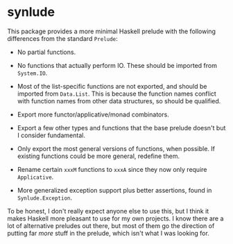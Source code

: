 # synlude

This package provides a more minimal Haskell prelude with the following differences from the standard `Prelude`:

* No partial functions.

* No functions that actually perform IO. These should be imported from `System.IO`.

* Most of the list-specific functions are not exported, and should be imported from `Data.List`. This is because the function names conflict with function names from other data structures, so should be qualified.

* Export more functor/applicative/monad combinators.

* Export a few other types and functions that the base prelude doesn't but I consider fundamental.

* Only export the most general versions of functions, when possible. If existing functions could be more general, redefine them.

* Rename certain `xxxM` functions to `xxxA` since they now only require `Applicative`.

* More generalized exception support plus better assertions, found in `Synlude.Exception`.

To be honest, I don't really expect anyone else to use this, but I think it makes Haskell more pleasant to use for my own projects. I know there are a lot of alternative preludes out there, but most of them go the direction of putting far *more* stuff in the prelude, which isn't what I was looking for.
